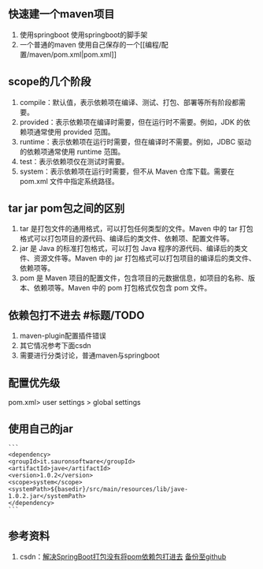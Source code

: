 ## 快速建一个maven项目
1. 使用springboot 使用springboot的脚手架
2. 一个普通的maven 使用自己保存的一个[[编程/配置/maven/pom.xml|pom.xml]]

## scope的几个阶段 
1. compile：默认值，表示依赖项在编译、测试、打包、部署等所有阶段都需要。
2. provided：表示依赖项在编译时需要，但在运行时不需要。例如，JDK 的依赖项通常使用 provided 范围。
3. runtime：表示依赖项在运行时需要，但在编译时不需要。例如，JDBC 驱动的依赖项通常使用 runtime 范围。
4. test：表示依赖项仅在测试时需要。
5. system：表示依赖项在运行时需要，但不从 Maven 仓库下载。需要在 pom.xml 文件中指定系统路径。

## tar jar pom包之间的区别
1. tar 是打包文件的通用格式，可以打包任何类型的文件。Maven 中的 tar 打包格式可以打包项目的源代码、编译后的类文件、依赖项、配置文件等。
2. jar 是 Java 的标准打包格式，可以打包 Java 程序的源代码、编译后的类文件、资源文件等。Maven 中的 jar 打包格式可以打包项目的编译后的类文件、依赖项等。
3. pom 是 Maven 项目的配置文件，包含项目的元数据信息，如项目的名称、版本、依赖项等。Maven 中的 pom 打包格式仅包含 pom 文件。

## 依赖包打不进去 #标题/TODO
1. maven-plugin配置插件错误
2. 其它情况参考下面csdn
3. 需要进行分类讨论，普通maven与springboot

## 配置优先级
pom.xml> user settings > global settings

## 使用自己的jar
    ```
    <dependency>
    <groupId>it.sauronsoftware</groupId>
    <artifactId>jave</artifactId>
    <version>1.0.2</version>
    <scope>system</scope>
    <systemPath>${basedir}/src/main/resources/lib/jave-1.0.2.jar</systemPath>
    </dependency>
    ```

## 参考资料
1. csdn：[解决SpringBoot打包没有将pom依赖包打进去](https://blog.csdn.net/MyronCham/article/details/105715760) [备份至github](https://github.com/githcc/webpage-self-markdown/blob/main/csdn/maven/README.md)